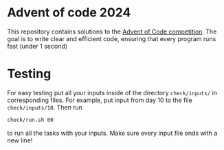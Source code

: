 # Advent of code 2024

This repository contains solutions to the [Advent of Code competition](https://adventofcode.com/2024). The goal is to write clear and efficient code, ensuring that every program runs fast (under 1 second)

# Testing

For easy testing put all your inputs inside of the directory `check/inputs/` in corresponding files. For example, put input from day 10 to the file `check/inputs/10`. Then run
```bash
check/run.sh 00
```
to run all the tasks with your inputs. Make sure every input file ends with a new line!
